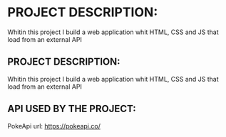 # PROJECT DESCRIPTION:

Whitin this project I build a web application whit HTML, CSS and JS that load from an external API

## PROJECT DESCRIPTION:

Whitin this project I build a web application whit HTML, CSS and JS that load from an external API

## API USED BY THE PROJECT:

PokeApi url: https://pokeapi.co/
